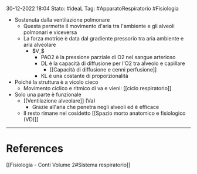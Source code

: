 30-12-2022 18:04
Stato: #ideaL 
Tag: #ApparatoRespiratorio #Fisiologia 

- Sostenuta dalla ventilazione polmonare
    - Questa permette il movimento d'aria tra l'ambiente e gli alveoli polmonari e viceversa
    - La forza motrice è data dal gradiente pressorio tra aria ambiente e aria alveolare 
        - $V_$
            - PAO2 è la pressione parziale di O2 nel sangue arterioso
            - DL è la capacità di diffusione per l'O2 tra alveolo e capillare
                - [[Capacità di diffusione e cenni perfusione]]
            - KL è una costante di proporzionalità
- Poiché la struttura è a vicolo cieco
    - Movimento ciclico e ritmico di va e vieni: [[ciclo respiratorio]]
- Solo una parte è funzionale
    - [[Ventilazione alveolare]] (Va)
        - Grazie all'aria che penetra negli alveoli ed è efficace
    - Il resto rimane nel cosidetto [[Spazio morto anatomico e fisiologico (VD)]]
---
# References 
[[Fisiologia  - Conti Volume 2#Sistema respiratorio]]
